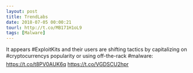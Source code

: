 ```yaml
---
layout: post
title: TrendLabs
date: 2018-07-05 00:00:21
tourl: http://t.co/MB171H1oL9
tags: [Malware]
---
```

It appears #ExploitKits and their users are shifting tactics by capitalizing on #cryptocurrencys popularity or using off-the-rack #malware: https://t.co/t8PV0AUK6q https://t.co/VGDSCU2hpr